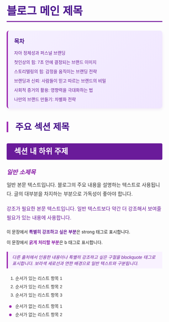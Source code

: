 <!-- 블로그 포스트 메인 제목 (h1) -->
<h1 style="font-size: 2.2rem; font-weight: 700; color: #4a148c; margin-top: 1.5em; margin-bottom: 0.8em; line-height: 1.2; border-bottom: 3px solid #7b1fa2; padding-bottom: 0.3em; font-family: 'Noto Sans KR', sans-serif;">블로그 메인 제목</h1>

<!-- 단순한 텍스트 기반 목차 -->
<div style="background: linear-gradient(135deg, #f5f0ff, #f0e6ff); border-radius: 8px; padding: 20px; margin: 20px 0; box-shadow: 0 4px 10px rgba(106, 27, 154, 0.08); font-family: 'Noto Sans KR', sans-serif; border-left: 4px solid #9c27b0;">
  
  <!-- 제목 영역 -->
  <div style="margin-bottom: 15px;">
    <h3 style="font-weight: 700; color: #4a148c; font-size: 18px; margin: 0;">목차</h3>
  </div>
  
  <!-- 목차 내용 - 단순 텍스트 링크 -->
  <div style="display: flex; flex-direction: column; gap: 10px;">
    <a href="#identity-formation" style="color: #6a1b9a; text-decoration: none; font-weight: 500;">자아 정체성과 퍼스널 브랜딩</a>
    <a href="#first-impression" style="color: #6a1b9a; text-decoration: none; font-weight: 500;">첫인상의 힘: 7초 안에 결정되는 브랜드 이미지</a>
    <a href="#storytelling" style="color: #6a1b9a; text-decoration: none; font-weight: 500;">스토리텔링의 힘: 감정을 움직이는 브랜딩 전략</a>
    <a href="#credibility-trust" style="color: #6a1b9a; text-decoration: none; font-weight: 500;">브랜딩과 신뢰: 사람들이 믿고 따르는 브랜드의 비밀</a>
    <a href="#social-proof" style="color: #6a1b9a; text-decoration: none; font-weight: 500;">사회적 증거의 활용: 영향력을 극대화하는 법</a>
    <a href="#personal-branding-strategy" style="color: #6a1b9a; text-decoration: none; font-weight: 500;">나만의 브랜드 만들기: 차별화 전략</a>
  </div>
</div>

<!-- 주요 섹션 제목 (h2) -->
<h2 style="font-size: 1.8rem; font-weight: 700; color: #4a148c; margin-top: 1.5em; margin-bottom: 0.8em; line-height: 1.2; border-left: 5px solid #9c27b0; padding-left: 0.8em; font-family: 'Noto Sans KR', sans-serif;">주요 섹션 제목</h2>

<!-- 섹션 내 하위 주제 (h3) -->
<h3 style="font-size: 1.5rem; font-weight: 700; color: #ffffff; background-color: #6a1b9a; padding: 0.5em 1em; border-radius: 4px; width: 100%; box-sizing: border-box; margin-top: 1.5em; margin-bottom: 0.8em; line-height: 1.2; font-family: 'Noto Sans KR', sans-serif;">섹션 내 하위 주제</h3>

<!-- 일반 소제목 (h4) -->
<h4 style="font-size: 1.2rem; font-weight: 700; color: #8e24aa; margin-top: 1.5em; margin-bottom: 0.8em; line-height: 1.2; font-style: italic; font-family: 'Noto Sans KR', sans-serif;">일반 소제목</h4>

<!-- 일반 본문 텍스트 -->
<p style="font-size: 1rem; line-height: 1.8; margin-bottom: 1.2em; color: #333; font-family: 'Noto Sans KR', sans-serif;">일반 본문 텍스트입니다. 블로그의 주요 내용을 설명하는 텍스트로 사용됩니다. 글의 대부분을 차지하는 부분으로 가독성이 좋아야 합니다.</p>

<!-- 강조가 필요한 본문 -->
<p style="font-size: 1rem; line-height: 1.8; margin-bottom: 1.2em; color: #6a1b9a; font-weight: 500; font-family: 'Noto Sans KR', sans-serif;">강조가 필요한 본문 텍스트입니다. 일반 텍스트보다 약간 더 강조해서 보여줄 필요가 있는 내용에 사용합니다.</p>

<!-- 강조가 필요한 부분 -->
이 문장에서 <strong style="font-weight: 700; color: #6a1b9a; font-family: 'Noto Sans KR', sans-serif;">특별히 강조하고 싶은 부분</strong>은 strong 태그로 표시합니다.

<!-- 굵은 폰트 처리해야 부분 -->
이 문장에서 <b style="font-weight: 700; color: #8e24aa; font-family: 'Noto Sans KR', sans-serif;">굵게 처리할 부분</b>은 b 태그로 표시합니다.

<!-- 인용구 스타일 -->
<blockquote style="border-left: 4px solid #9c27b0; padding: 0.5em 1em; margin: 1.5em 0; font-style: italic; color: #6a1b9a; background-color: #f9f2ff; font-family: 'Noto Sans KR', sans-serif;">
  다른 출처에서 인용한 내용이나 특별히 강조하고 싶은 구절을 blockquote 태그로 표시합니다. 보라색 세로선과 연한 배경으로 일반 텍스트와 구분됩니다.
</blockquote>

<!-- 숫자 리스트 -->
<ol style="margin-bottom: 1.2em; padding-left: 2em; color: #333; font-family: 'Noto Sans KR', sans-serif;">
  <li style="margin-bottom: 0.5em; position: relative;">순서가 있는 리스트 항목 1</li>
  <li style="margin-bottom: 0.5em; position: relative;">순서가 있는 리스트 항목 2</li>
  <li style="margin-bottom: 0.5em; position: relative;">순서가 있는 리스트 항목 3</li>
</ol>

<!-- 불릿 리스트 -->
<ul style="margin-bottom: 1.2em; padding-left: 2em; list-style-type: none; color: #333; font-family: 'Noto Sans KR', sans-serif;">
  <li style="margin-bottom: 0.5em; position: relative;">
    <span style="display: inline-block; width: 8px; height: 8px; border-radius: 50%; background-color: #9c27b0; margin-right: 10px; position: absolute; left: -20px; top: 8px;"></span>
    순서가 없는 리스트 항목 1
  </li>
  <li style="margin-bottom: 0.5em; position: relative;">
    <span style="display: inline-block; width: 8px; height: 8px; border-radius: 50%; background-color: #9c27b0; margin-right: 10px; position: absolute; left: -20px; top: 8px;"></span>
    순서가 없는 리스트 항목 2
  </li>
</ul>
